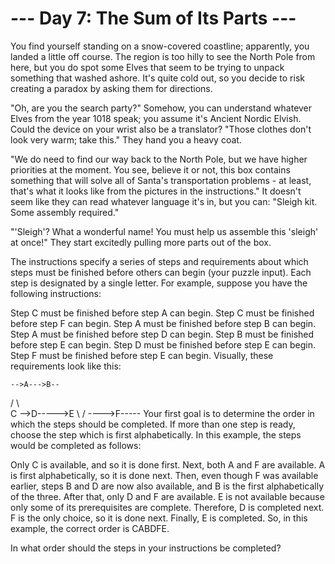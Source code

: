 # --- Day 7: The Sum of Its Parts ---
  You find yourself standing on a snow-covered coastline; apparently, you landed a little off course. The region is too hilly to see the North Pole from here, but you do spot some Elves that seem to be trying to unpack something that washed ashore. It's quite cold out, so you decide to risk creating a paradox by asking them for directions.
  
  "Oh, are you the search party?" Somehow, you can understand whatever Elves from the year 1018 speak; you assume it's Ancient Nordic Elvish. Could the device on your wrist also be a translator? "Those clothes don't look very warm; take this." They hand you a heavy coat.
  
  "We do need to find our way back to the North Pole, but we have higher priorities at the moment. You see, believe it or not, this box contains something that will solve all of Santa's transportation problems - at least, that's what it looks like from the pictures in the instructions." It doesn't seem like they can read whatever language it's in, but you can: "Sleigh kit. Some assembly required."
  
  "'Sleigh'? What a wonderful name! You must help us assemble this 'sleigh' at once!" They start excitedly pulling more parts out of the box.
  
  The instructions specify a series of steps and requirements about which steps must be finished before others can begin (your puzzle input). Each step is designated by a single letter. For example, suppose you have the following instructions:
  
  Step C must be finished before step A can begin.
  Step C must be finished before step F can begin.
  Step A must be finished before step B can begin.
  Step A must be finished before step D can begin.
  Step B must be finished before step E can begin.
  Step D must be finished before step E can begin.
  Step F must be finished before step E can begin.
  Visually, these requirements look like this:
  
  
    -->A--->B--
   /    \      \
  C      -->D----->E
   \           /
    ---->F-----
  Your first goal is to determine the order in which the steps should be completed. If more than one step is ready, choose the step which is first alphabetically. In this example, the steps would be completed as follows:
  
  Only C is available, and so it is done first.
  Next, both A and F are available. A is first alphabetically, so it is done next.
  Then, even though F was available earlier, steps B and D are now also available, and B is the first alphabetically of the three.
  After that, only D and F are available. E is not available because only some of its prerequisites are complete. Therefore, D is completed next.
  F is the only choice, so it is done next.
  Finally, E is completed.
  So, in this example, the correct order is CABDFE.
  
  In what order should the steps in your instructions be completed?
  
  